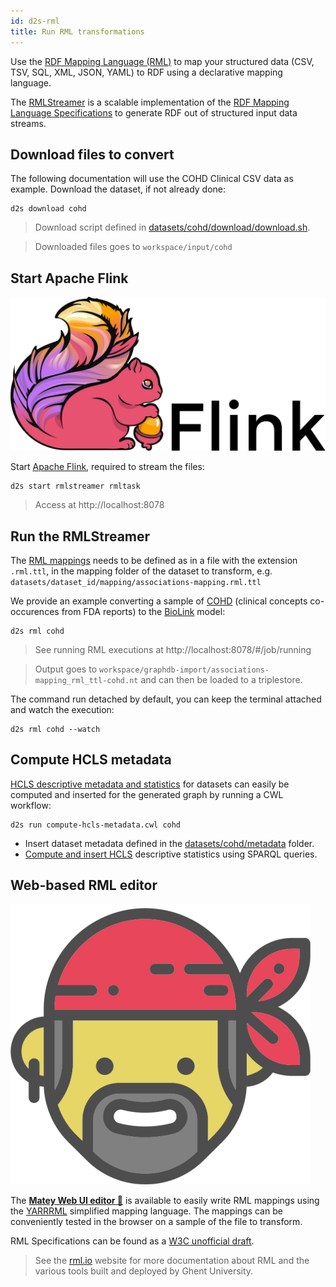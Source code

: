 ```yaml
---
id: d2s-rml
title: Run RML transformations
---
```


Use the [RDF Mapping Language (RML)](https://rml.io/) to map your structured data (CSV, TSV, SQL, XML, JSON, YAML) to RDF using a declarative mapping language. 

The [RMLStreamer](/docs/services-utilities#rmlstreamer) is a scalable implementation of the [RDF Mapping Language Specifications](https://rml.io/specs/rml/) to generate RDF out of structured input data streams.

## Download files to convert

The following documentation will use the COHD Clinical CSV data as example. Download the dataset, if not already done:

```shell
d2s download cohd
```

> Download script defined in [datasets/cohd/download/download.sh](https://github.com/MaastrichtU-IDS/d2s-transform-template/blob/master/datasets/cohd/download/download.sh).

> Downloaded files goes to `workspace/input/cohd`

## Start Apache Flink

[![Apache Flink](/img/flink-logo.png)](https://flink.apache.org/)

Start [Apache Flink](https://flink.apache.org/), required to stream the files:

```shell
d2s start rmlstreamer rmltask
```

> Access at http://localhost:8078

## Run the RMLStreamer

The [RML mappings](https://rml.io/specs/rml/) needs to be defined as in a file with the extension `.rml.ttl`, in the mapping folder of the dataset to transform, e.g. `datasets/dataset_id/mapping/associations-mapping.rml.ttl`

We provide an example converting a sample of [COHD](https://github.com/MaastrichtU-IDS/d2s-transform-template/blob/master/datasets/cohd/mapping/associations-mapping.rml.ttl) (clinical concepts co-occurences from FDA reports) to the [BioLink](https://biolink.github.io/biolink-model/docs/) model:

```shell
d2s rml cohd
```

> See running RML executions at http://localhost:8078/#/job/running

> Output goes to `workspace/graphdb-import/associations-mapping_rml_ttl-cohd.nt` and can then be loaded to a triplestore.

The command run detached by default, you can keep the terminal attached and watch the execution:

```shell
d2s rml cohd --watch
```

## Compute HCLS metadata

[HCLS descriptive metadata and statistics](https://www.w3.org/TR/hcls-dataset/) for datasets can easily be computed and inserted for the generated graph by running a CWL workflow:

```shell
d2s run compute-hcls-metadata.cwl cohd
```

* Insert dataset metadata defined in the [datasets/cohd/metadata](https://github.com/MaastrichtU-IDS/d2s-transform-template/tree/master/datasets/cohd/metadata) folder.
* [Compute and insert HCLS](https://github.com/MaastrichtU-IDS/d2s-scripts-repository/tree/master/sparql/compute-hcls-stats) descriptive statistics using SPARQL queries.

## Web-based RML editor

[![](/img/yarrrml-logo.png)](https://rml.io/yarrrml/matey/#edit)

The **[Matey Web UI editor 🦜](https://rml.io/yarrrml/matey/#edit)** is available to easily write RML mappings using the [YARRRML](https://rml.io/yarrrml/) simplified mapping language. The mappings can be conveniently tested in the browser on a sample of the file to transform.

RML Specifications can be found as a [W3C unofficial draft](https://rml.io/specs/rml/).

> See the [rml.io](https://rml.io/) website for more documentation about RML and the various tools built and deployed by Ghent University.